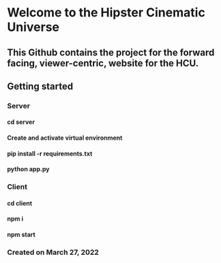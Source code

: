 # Welcome to the Hipster Cinematic Universe

## This Github contains the project for the forward facing, viewer-centric, website for the HCU.

## Getting started

### Server
#### cd server
#### Create and activate virtual environment
#### pip install -r requirements.txt
#### python app.py

### Client
#### cd client
#### npm i
#### npm start

### Created on March 27, 2022